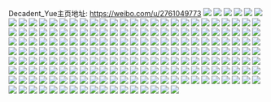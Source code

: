 Decadent_Yue主页地址: https://weibo.com/u/2761049773 
![](https://wx4.sinaimg.cn/mw2000/a49246adly1h9io0otn9tj21o01o0b29.jpg) 
![](https://wx4.sinaimg.cn/mw2000/a49246adly1h9io0mzseaj21o01o0b29.jpg) 
![](https://wx4.sinaimg.cn/mw2000/a49246adly1h9gztg46bej222y231npf.jpg) 
![](https://wx4.sinaimg.cn/mw2000/a49246adly1h9gzteiwgxj22052z7u0z.jpg) 
![](https://wx4.sinaimg.cn/mw2000/a49246adly1h9cpn8zrbpj235s25whdv.jpg) 
![](https://wx4.sinaimg.cn/mw2000/a49246adly1h9cpnj6i4rj22ee35shdx.jpg) 
![](https://wx4.sinaimg.cn/mw2000/a49246adly1h9cpnv8faaj22ui23ue85.jpg) 
![](https://wx4.sinaimg.cn/mw2000/a49246adly1h9cpn52nnsj22eu37k4qt.jpg) 
![](https://wx4.sinaimg.cn/mw2000/a49246adly1h9cpnyrmx4j22r423u4qs.jpg) 
![](https://wx4.sinaimg.cn/mw2000/a49246adly1h9cpo6teo3j222m37kx6q.jpg) 
![](https://wx4.sinaimg.cn/mw2000/a49246adly1h9cpnnlt1oj232h2hvhdy.jpg) 
![](https://wx4.sinaimg.cn/mw2000/a49246adly1h9cpnqwq66j22rt23ue85.jpg) 
![](https://wx4.sinaimg.cn/mw2000/a49246adly1h9cpo0ms3kj22qo1xy7wi.jpg) 
![](https://wx4.sinaimg.cn/mw2000/a49246adly1h979a7evhwj22ai33qqv7.jpg) 
![](https://wx4.sinaimg.cn/mw2000/a49246adly1h979af76hej22c2340u10.jpg) 
![](https://wx4.sinaimg.cn/mw2000/a49246adly1h97dk9gboej21ao1aokhb.jpg) 
![](https://wx4.sinaimg.cn/mw2000/a49246adly1h979ae0wcgj20sj0sjnav.jpg) 
![](https://wx4.sinaimg.cn/mw2000/a49246adly1h94iiia62mj20ks10x42q.jpg) 
![](https://wx4.sinaimg.cn/mw2000/a49246adly1h8w4v4d50fj225137k4qq.jpg) 
![](https://wx4.sinaimg.cn/mw2000/a49246adly1h8w4v5gjvlj225137ke82.jpg) 
![](https://wx4.sinaimg.cn/mw2000/a49246adly1h8w4w9asamj225137kqv5.jpg) 
![](https://wx4.sinaimg.cn/mw2000/a49246adly1h8w4vm47awj225137knpe.jpg) 
![](https://wx4.sinaimg.cn/mw2000/a49246adly1h8w4v97mz4j225137k1ky.jpg) 
![](https://wx4.sinaimg.cn/mw2000/a49246adly1h8w4vj23qoj225137k4qs.jpg) 
![](https://wx4.sinaimg.cn/mw2000/a49246adly1h8w4v32n83j225137knpf.jpg) 
![](https://wx4.sinaimg.cn/mw2000/a49246adly1h8w4wcjjpoj225137ke84.jpg) 
![](https://wx4.sinaimg.cn/mw2000/a49246adly1h8w4w2jbdfj225137khdu.jpg) 
![](https://wx4.sinaimg.cn/mw2000/a49246adly1h8cms0e8cyj22162vf7wi.jpg) 
![](https://wx4.sinaimg.cn/mw2000/a49246adly1h8cms6niyzj22c02c01kz.jpg) 
![](https://wx4.sinaimg.cn/mw2000/a49246adly1h8cms8m4bvj22913021ky.jpg) 
![](https://wx4.sinaimg.cn/mw2000/a49246adly1h8cmse9ojoj23402c07wk.jpg) 
![](https://wx4.sinaimg.cn/mw2000/a49246adly1h82tw8rwzuj21qu2dse5y.jpg) 
![](https://wx4.sinaimg.cn/mw2000/a49246adly1h82twbttkej21kl23h1ky.jpg) 
![](https://wx4.sinaimg.cn/mw2000/a49246adly1h7rzibmmchj22c0340hdx.jpg) 
![](https://wx4.sinaimg.cn/mw2000/a49246adly1h7rzfg55odj22c0340npg.jpg) 
![](https://wx4.sinaimg.cn/mw2000/a49246adly1h7rzihg5y4j22c0340hdx.jpg) 
![](https://wx4.sinaimg.cn/mw2000/a49246adly1h7rzge6ir0j22c03404qt.jpg) 
![](https://wx4.sinaimg.cn/mw2000/a49246adly1h7rzijui95j22c0340qv7.jpg) 
![](https://wx4.sinaimg.cn/mw2000/a49246adly1h7rzfzylhzj22c0340qv7.jpg) 
![](https://wx4.sinaimg.cn/mw2000/a49246adly1h7rzgu8z52j22c0340hdx.jpg) 
![](https://wx4.sinaimg.cn/mw2000/a49246adly1h7rzf61yodj22c03407wk.jpg) 
![](https://wx4.sinaimg.cn/mw2000/a49246adly1h7rzipb5a6j22c0340e85.jpg) 
![](https://wx4.sinaimg.cn/mw2000/a49246adly1h7qpyz7hpdj226g34a4qs.jpg) 
![](https://wx4.sinaimg.cn/mw2000/a49246adly1h7qpyuzor0j21sc2ds7wi.jpg) 
![](https://wx4.sinaimg.cn/mw2000/a49246adly1h7qpz27ui9j23402c0e84.jpg) 
![](https://wx4.sinaimg.cn/mw2000/a49246adly1h7i08v9zxvj22bz2bzb2b.jpg) 
![](https://wx4.sinaimg.cn/mw2000/a49246adly1h7i09m6m4ej22h32h3hdv.jpg) 
![](https://wx4.sinaimg.cn/mw2000/a49246adly1h7i0975qpxj22g435sb2d.jpg) 
![](https://wx4.sinaimg.cn/mw2000/a49246adly1h7i09l1ofqj234033w7wk.jpg) 
![](https://wx4.sinaimg.cn/mw2000/a49246adly1h7i09nlhe3j233y33yb2c.jpg) 
![](https://wx4.sinaimg.cn/mw2000/a49246adly1h7i09de18gj2340321b2f.jpg) 
![](https://wx4.sinaimg.cn/mw2000/a49246adly1h7i0917k3jj20tu0tun4s.jpg) 
![](https://wx4.sinaimg.cn/mw2000/a49246adly1h7i0e695hvj20tu0tujzd.jpg) 
![](https://wx4.sinaimg.cn/mw2000/a49246adly1h7i09eh2xaj22c0304npe.jpg) 
![](https://wx4.sinaimg.cn/mw2000/a49246adly1h7i09i8zoqj22c02c04qs.jpg) 
![](https://wx4.sinaimg.cn/mw2000/a49246adly1h7i0dyri4yj23402c01kz.jpg) 
![](https://wx4.sinaimg.cn/mw2000/a49246adly1h7b4a4b6nkj23402c0kjm.jpg) 
![](https://wx4.sinaimg.cn/mw2000/a49246adly1h6ud36f2zij235s237n71.jpg) 
![](https://wx4.sinaimg.cn/mw2000/a49246adly1h6ud3axqy4j223u35su0z.jpg) 
![](https://wx4.sinaimg.cn/mw2000/a49246adly1h6ud3cv2tej22iu1mckeb.jpg) 
![](https://wx4.sinaimg.cn/mw2000/a49246adly1h6ud3djswgj222l1pchdt.jpg) 
![](https://wx4.sinaimg.cn/mw2000/a49246adly1h6ud3g83uaj22it234b2a.jpg) 
![](https://wx4.sinaimg.cn/mw2000/a49246adly1h6ud3h9ogtj22ax1voqv5.jpg) 
![](https://wx4.sinaimg.cn/mw2000/a49246adly1h6ud3c24ebj22c02c0e82.jpg) 
![](https://wx4.sinaimg.cn/mw2000/a49246adly1h6ud33h9daj22do2207wi.jpg) 
![](https://wx4.sinaimg.cn/mw2000/a49246adly1h6m7h6k9o7j22by2by4qq.jpg) 
![](https://wx4.sinaimg.cn/mw2000/a49246adly1h6m7h9dnu2j22c03407wl.jpg) 
![](https://wx4.sinaimg.cn/mw2000/a49246adly1h6m7hadixbj229a30ehdu.jpg) 
![](https://wx4.sinaimg.cn/mw2000/a49246adly1h6fltlp2d0j23402c04qq.jpg) 
![](https://wx4.sinaimg.cn/mw2000/a49246adly1h5qttr23hqj228e2xvu0y.jpg) 
![](https://wx4.sinaimg.cn/mw2000/a49246adly1h5qtto9fkaj21sc1sc1ky.jpg) 
![](https://wx4.sinaimg.cn/mw2000/a49246adly1h5k4g4drmvj20u0141gu1.jpg) 
![](https://wx4.sinaimg.cn/mw2000/a49246adly1h5k4g3so6zj21400u0wmo.jpg) 
![](https://wx4.sinaimg.cn/mw2000/a49246adly1h5k4g6bnnkj21400u0k0b.jpg) 
![](https://wx4.sinaimg.cn/mw2000/a49246adly1h5k4g6wb4tj20u014l46u.jpg) 
![](https://wx4.sinaimg.cn/mw2000/a49246adly1h5k4g5e1dfj20u0140jy7.jpg) 
![](https://wx4.sinaimg.cn/mw2000/a49246adly1h5k4g4vfpjj21400u0dmz.jpg) 
![](https://wx4.sinaimg.cn/mw2000/a49246adly1h5k4gk984lj21400u0dpe.jpg) 
![](https://wx4.sinaimg.cn/mw2000/a49246adly1h5icog5551j20u0140gs8.jpg) 
![](https://wx4.sinaimg.cn/mw2000/a49246adly1h5icogk7mzj20u0140q7q.jpg) 
![](https://wx4.sinaimg.cn/mw2000/a49246adly1h5icoh1bejj20u00u0wm4.jpg) 
![](https://wx4.sinaimg.cn/mw2000/a49246adly1h5icohlruyj20u00u0ag2.jpg) 
![](https://wx4.sinaimg.cn/mw2000/a49246adly1h5icofpmt6j20u00u0792.jpg) 
![](https://wx4.sinaimg.cn/mw2000/a49246adly1h5b5611pulj20u011idpy.jpg) 
![](https://wx4.sinaimg.cn/mw2000/a49246adly1h5b561g9u1j20u011iqc3.jpg) 
![](https://wx4.sinaimg.cn/mw2000/a49246adly1h5b561s9n4j20u011g7f0.jpg) 
![](https://wx4.sinaimg.cn/mw2000/a49246adly1h5b562shzuj21400u0thy.jpg) 
![](https://wx4.sinaimg.cn/mw2000/a49246adly1h5883jxszpj21sc2dshdu.jpg) 
![](https://wx4.sinaimg.cn/mw2000/a49246adly1h5883hxnx6j21sc2dshdu.jpg) 
![](https://wx4.sinaimg.cn/mw2000/a49246adly1h5883lnx74j22c02c0npd.jpg) 
![](https://wx4.sinaimg.cn/mw2000/a49246adly1h5883oyoztj215o1nk4qp.jpg) 
![](https://wx4.sinaimg.cn/mw2000/a49246adly1h5883sun4fj226n2wtu0y.jpg) 
![](https://wx4.sinaimg.cn/mw2000/a49246adly1h5883m707gj20zk1betgo.jpg) 
![](https://wx4.sinaimg.cn/mw2000/a49246adly1h56l6gpxtbj222k30nqv6.jpg) 
![](https://wx4.sinaimg.cn/mw2000/a49246adly1h56l6k4pvzj215o1qie81.jpg) 
![](https://wx4.sinaimg.cn/mw2000/a49246adly1h4zby44v8vj2360240x6s.jpg) 
![](https://wx4.sinaimg.cn/mw2000/a49246adly1h4zby4upsuj21400u0dps.jpg) 
![](https://wx4.sinaimg.cn/mw2000/a49246adly1h4zby58iopj20kd0fowge.jpg) 
![](https://wx4.sinaimg.cn/mw2000/a49246adly1h4zby9ark8j215o1jkkjl.jpg) 
![](https://wx4.sinaimg.cn/mw2000/a49246adly1h4zbycpvwcj224l2uue83.jpg) 
![](https://wx4.sinaimg.cn/mw2000/a49246adly1h4zbyej2huj20xc1k91kx.jpg) 
![](https://wx4.sinaimg.cn/mw2000/a49246adly1h4zbyhgd8bj218y0npax7.jpg) 
![](https://wx4.sinaimg.cn/mw2000/a49246adly1h3zzlugbcbj227430ou0y.jpg) 
![](https://wx4.sinaimg.cn/mw2000/a49246adly1h3zzlwj38tj23402c0hdv.jpg) 
![](https://wx4.sinaimg.cn/mw2000/a49246adly1h3soc3i25lj21400u0dq8.jpg) 
![](https://wx4.sinaimg.cn/mw2000/a49246adly1h3soc63445j20u0158147.jpg) 
![](https://wx4.sinaimg.cn/mw2000/a49246adly1h3kn16knc2j22dd35se83.jpg) 
![](https://wx4.sinaimg.cn/mw2000/a49246adly1h3kn1frls3j223u35s1l2.jpg) 
![](https://wx4.sinaimg.cn/mw2000/a49246adly1h3kn1kokjuj235s23uhdw.jpg) 
![](https://wx4.sinaimg.cn/mw2000/a49246adly1h3kn1oxnjlj22da35skjm.jpg) 
![](https://wx4.sinaimg.cn/mw2000/a49246adly1h3kn1zt4hjj235s35skjt.jpg) 
![](https://wx4.sinaimg.cn/mw2000/a49246adly1h3kn274rdaj22k035skjn.jpg) 
![](https://wx4.sinaimg.cn/mw2000/a49246adly1h3kn2c83tqj223v35sb2b.jpg) 
![](https://wx4.sinaimg.cn/mw2000/a49246adly1h3kn2pkcbaj235s23u4qu.jpg) 
![](https://wx4.sinaimg.cn/mw2000/a49246adly1h2w1f3iwzkj21xr2tte6q.jpg) 
![](https://wx4.sinaimg.cn/mw2000/a49246adly1h2w1f4dlsej22c0340npd.jpg) 
![](https://wx4.sinaimg.cn/mw2000/a49246adly1h2w1f5b6znj22c02c0npd.jpg) 
![](https://wx4.sinaimg.cn/mw2000/a49246adly1h2w1f67cywj22c03404qq.jpg) 
![](https://wx4.sinaimg.cn/mw2000/a49246adly1h2w1f2s8f0j22c02c01ky.jpg) 
![](https://wx4.sinaimg.cn/mw2000/a49246adly1h2w1f6qlk4j21vh1veqtx.jpg) 
![](https://wx4.sinaimg.cn/mw2000/a49246adly1h2w1f7abjrj22c02c0b29.jpg) 
![](https://wx4.sinaimg.cn/mw2000/a49246adly1h2w1f7xgwvj22c02c0kjl.jpg) 
![](https://wx4.sinaimg.cn/mw2000/a49246adly1h2w1fg0c3mj22c02c04qq.jpg) 
![](https://wx4.sinaimg.cn/mw2000/a49246adly1h2l4yokv7cj20u015ok5s.jpg) 
![](https://wx4.sinaimg.cn/mw2000/a49246adly1h2l4ynlj7nj20u016mqfg.jpg) 
![](https://wx4.sinaimg.cn/mw2000/a49246adly1h2l4yp2wxdj20u00u0dmr.jpg) 
![](https://wx4.sinaimg.cn/mw2000/a49246adly1h2l4ymvddkj20u02i0wz6.jpg) 
![](https://wx4.sinaimg.cn/mw2000/a49246adly1h27sw7rmuwj20u00u0797.jpg) 
![](https://wx4.sinaimg.cn/mw2000/a49246adly1h27sw7dku6j20u00u00xv.jpg) 
![](https://wx4.sinaimg.cn/mw2000/a49246adly1h27sw67zvaj20u00u0jxj.jpg) 
![](https://wx4.sinaimg.cn/mw2000/a49246adly1h27sw86ui3j20u00u0tdf.jpg) 
![](https://wx4.sinaimg.cn/mw2000/a49246adly1h25dl2whm5j21400u0aio.jpg) 
![](https://wx4.sinaimg.cn/mw2000/a49246adly1h25dl40jr2j20u00u0wmg.jpg) 
![](https://wx4.sinaimg.cn/mw2000/a49246adly1h25dl0ym02j20u0190jz9.jpg) 
![](https://wx4.sinaimg.cn/mw2000/a49246adly1h25dl29cz8j20u0140dss.jpg) 
![](https://wx4.sinaimg.cn/mw2000/a49246adly1h21e40a0cij20u0190dt1.jpg) 
![](https://wx4.sinaimg.cn/mw2000/a49246adly1h21e41xs58j20u01vjnhk.jpg) 
![](https://wx4.sinaimg.cn/mw2000/a49246adly1h120zkwqocj20u01sy447.jpg) 
![](https://wx4.sinaimg.cn/mw2000/a49246adly1h120zlgc8mj20u00u0gs6.jpg) 
![](https://wx4.sinaimg.cn/mw2000/a49246adly1h120zhbzw7j20u00u0qb9.jpg) 
![](https://wx4.sinaimg.cn/mw2000/a49246adly1h0fl4cpqb4j20u0140dlg.jpg) 
![](https://wx4.sinaimg.cn/mw2000/a49246adly1h0fl4i1f7qj20u0140dkm.jpg) 
![](https://wx4.sinaimg.cn/mw2000/a49246adly1h0fl4h8uowj20u0140afe.jpg) 
![](https://wx4.sinaimg.cn/mw2000/a49246adly1h0fl4feaoqj20u0140gwv.jpg) 
![](https://wx4.sinaimg.cn/mw2000/a49246adly1h0fl4gboidj20u0140q79.jpg) 
![](https://wx4.sinaimg.cn/mw2000/a49246adly1gzs1s03ns2j20u0191n7n.jpg) 
![](https://wx4.sinaimg.cn/mw2000/a49246adly1gzs1s0zd1tj20u018un6y.jpg) 
![](https://wx4.sinaimg.cn/mw2000/a49246adly1gzs1s1oqv5j20u016xjzv.jpg) 
![](https://wx4.sinaimg.cn/mw2000/a49246adly1gzs1s4scmbj20u00u0aj4.jpg) 
![](https://wx4.sinaimg.cn/mw2000/a49246adly1gzs1rz25o2j20u02i0njr.jpg) 
![](https://wx4.sinaimg.cn/mw2000/a49246adly1gzs1s8lscjj20u0190wq7.jpg) 
![](https://wx4.sinaimg.cn/mw2000/a49246adly1gzs1s3ni8lj20u01viqm3.jpg) 
![](https://wx4.sinaimg.cn/mw2000/a49246adly1gzpmbyjc3rj20u016ijx0.jpg) 
![](https://wx4.sinaimg.cn/mw2000/a49246adly1gznc86f2k8j21o01o07wh.jpg) 
![](https://wx4.sinaimg.cn/mw2000/a49246adly1gznc87ibbrj21z02sfqv6.jpg) 
![](https://wx4.sinaimg.cn/mw2000/a49246adly1gyrlbddt1gj234022onpd.jpg) 
![](https://wx4.sinaimg.cn/mw2000/0030R5aRly1gvgcuf8ttmj60u014jk8z02.jpg) 
![](https://wx4.sinaimg.cn/mw2000/0030R5aRly1gvgcudin44j60u0140k4102.jpg) 
![](https://wx4.sinaimg.cn/mw2000/a49246adly1gvgcug9y55j20u0150arx.jpg) 
![](https://wx4.sinaimg.cn/mw2000/0030R5aRly1gvgcuhrpcjj60u00u0k4o02.jpg) 
![](https://wx4.sinaimg.cn/mw2000/0030R5aRly1gvgcuiw7b2j60u0140k9b02.jpg) 
![](https://wx4.sinaimg.cn/mw2000/0030R5aRly1gvgcukc76bj60u014fdxw02.jpg) 
![](https://wx4.sinaimg.cn/mw2000/0030R5aRly1gvgcul5y7ej60u00u0aj902.jpg) 
![](https://wx4.sinaimg.cn/mw2000/0030R5aRly1gvgcumf0j3j60u00u048r02.jpg) 
![](https://wx4.sinaimg.cn/mw2000/0030R5aRly1gvgcun7siqj60u00u0grf02.jpg) 
![](https://wx4.sinaimg.cn/mw2000/0030R5aRly1gvcoxaklamj60u00u0k1j02.jpg) 
![](https://wx4.sinaimg.cn/mw2000/0030R5aRly1gvcoxdbj6tj60u00u0agi02.jpg) 
![](https://wx4.sinaimg.cn/mw2000/0030R5aRly1gvcp0bhcjfj60u00u0ahd02.jpg) 
![](https://wx4.sinaimg.cn/mw2000/0030R5aRly1gvcoxgggohj60u01o04c102.jpg) 
![](https://wx4.sinaimg.cn/mw2000/0030R5aRly1gvcoxe3svlj60u00u012102.jpg) 
![](https://wx4.sinaimg.cn/mw2000/0030R5aRly1gvcox8caoaj60u01407bb02.jpg) 
![](https://wx4.sinaimg.cn/mw2000/0030R5aRly1gvcoxbg0p5j61400u0tf602.jpg) 
![](https://wx4.sinaimg.cn/mw2000/0030R5aRly1gvcoxcu026j61400u0aiq02.jpg) 
![](https://wx4.sinaimg.cn/mw2000/0030R5aRly1gvcoxc60dmj60u00u0q8q02.jpg) 
![](https://wx4.sinaimg.cn/mw2000/0030R5aRly1gujhmnnqfxj60u0140dlb02.jpg) 
![](https://wx4.sinaimg.cn/mw2000/0030R5aRly1gujhmo9yeyj60u00u0afz02.jpg) 
![](https://wx4.sinaimg.cn/mw2000/0030R5aRly1gujhmovvvrj60u0140jzt02.jpg) 
![](https://wx4.sinaimg.cn/mw2000/0030R5aRly1gujhmn54b4j60u0140jzw02.jpg) 
![](https://wx4.sinaimg.cn/mw2000/0030R5aRly1gujhmpiqjbj60u0140wjo02.jpg) 
![](https://wx4.sinaimg.cn/mw2000/0030R5aRly1gujhmq4aqxj60u00u0n2b02.jpg) 
![](https://wx4.sinaimg.cn/mw2000/a49246adly1gu0470eovqj217o0u041k.jpg) 
![](https://wx4.sinaimg.cn/mw2000/a49246adly1gu0470plzbj20u0190wi7.jpg) 
![](https://wx4.sinaimg.cn/mw2000/a49246adly1gu0471jd74j214f0u0dk0.jpg) 
![](https://wx4.sinaimg.cn/mw2000/a49246adly1gu047292xpj20u00zcjxl.jpg) 
![](https://wx4.sinaimg.cn/mw2000/a49246adly1gu0472w8w1j20u013ygrc.jpg) 
![](https://wx4.sinaimg.cn/mw2000/a49246adly1gu046zycv4j20u01a8wob.jpg) 
![](https://wx4.sinaimg.cn/mw2000/a49246adgy1gq5q0z3pwwj20u01dfk91.jpg) 
![](https://wx4.sinaimg.cn/mw2000/a49246adgy1gq5q10jdu3j20u0191tsb.jpg) 
![](https://wx4.sinaimg.cn/mw2000/a49246adgy1gq5q119zaej20u0140gv1.jpg) 
![](https://wx4.sinaimg.cn/mw2000/a49246adgy1gq5q1244qpj20u0140wmz.jpg) 
![](https://wx4.sinaimg.cn/mw2000/a49246adgy1gq5q13emhkj20u0140dti.jpg) 
![](https://wx4.sinaimg.cn/mw2000/a49246adgy1gq5q14mat2j21400u0dqm.jpg) 
![](https://wx4.sinaimg.cn/mw2000/a49246adgy1gq53kknwzaj20n03zr4qq.jpg) 
![](https://wx4.sinaimg.cn/mw2000/a49246adgy1gq53ko3eu1j21400u0tlk.jpg) 
![](https://wx4.sinaimg.cn/mw2000/a49246adgy1gq53kq09c6j20u011idti.jpg) 
![](https://wx4.sinaimg.cn/mw2000/a49246adgy1gq53m4c7ajj22c02c0e83.jpg) 
![](https://wx4.sinaimg.cn/mw2000/a49246adgy1gq53m8k342j22c02x0b2b.jpg) 
![](https://wx4.sinaimg.cn/mw2000/a49246adgy1gq53meabtuj22c02c0qv7.jpg) 
